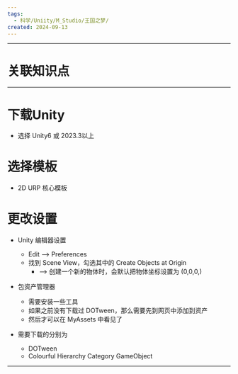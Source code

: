```yaml
---
tags:
  - 科学/Uniity/M_Studio/王国之梦/
created: 2024-09-13
---
```


---
# 关联知识点



---
# 下载Unity

- 选择 Unity6 或 2023.3以上
# 选择模板

- 2D URP 核心模板
# 更改设置

- Unity 编辑器设置
	- Edit ——> Preferences
	- 找到 Scene View，勾选其中的 Create Objects at Origin 
		- ——> 创建一个新的物体时，会默认把物体坐标设置为 (0,0,0,)

- 包资产管理器
	- 需要安装一些工具
	- 如果之前没有下载过 DOTween，那么需要先到网页中添加到资产
	- 然后才可以在 MyAssets 中看见了
- 需要下载的分别为
	- DOTween
	- Colourful Hierarchy Category GameObject


---
